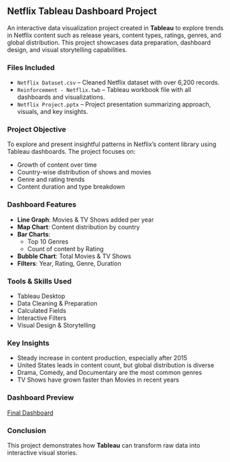 ## Netflix Tableau Dashboard Project

An interactive data visualization project created in **Tableau** to explore trends in Netflix content such as release years, content types, ratings, genres, and global distribution. This project showcases data preparation, dashboard design, and visual storytelling capabilities.

### Files Included

- `Netflix Dataset.csv` – Cleaned Netflix dataset with over 6,200 records.
- `Reinforcement - Netflix.twb` – Tableau workbook file with all dashboards and visualizations.
- `Netflix Project.pptx` – Project presentation summarizing approach, visuals, and key insights.

### Project Objective

To explore and present insightful patterns in Netflix’s content library using Tableau dashboards. The project focuses on:

- Growth of content over time
- Country-wise distribution of shows and movies
- Genre and rating trends
- Content duration and type breakdown

### Dashboard Features

- **Line Graph**: Movies & TV Shows added per year
- **Map Chart**: Content distribution by country
- **Bar Charts**:
  - Top 10 Genres
  - Count of content by Rating
- **Bubble Chart**: Total Movies & TV Shows
- **Filters**: Year, Rating, Genre, Duration

### Tools & Skills Used

- Tableau Desktop
- Data Cleaning & Preparation
- Calculated Fields
- Interactive Filters
- Visual Design & Storytelling

### Key Insights
- Steady increase in content production, especially after 2015  
- United States leads in content count, but global distribution is diverse  
- Drama, Comedy, and Documentary are the most common genres  
- TV Shows have grown faster than Movies in recent years

### Dashboard Preview
<a href="https://github.com/prabinp242/Netflix-Tableau-Project/blob/main/Netflix%20Dashboard.jpg"> Final Dashboard<a/>

### Conclusion

This project demonstrates how **Tableau** can transform raw data into interactive visual stories.
